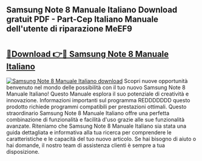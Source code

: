## Samsung Note 8 Manuale Italiano Download gratuit PDF - Part-Cep Italiano Manuale dell'utente di riparazione MeEF9

# <h2><a href="http://dfa9tk.blite.top/?on=Samsung+Note+8+Manuale+Italiano">🔗Download 👉🔴 Samsung Note 8 Manuale Italiano</a></h2>

[![Samsung Note 8 Manuale Italiano download](https://i.imgur.com/lujVjoI.png)](http://dfa9tk.blite.top/?on=Samsung+Note+8+Manuale+Italiano)
Scopri nuove opportunità benvenuto nel mondo delle possibilità con il tuo nuovo Samsung Note 8 Manuale Italiano! Questo Manuale esplora il suo potenziale di creatività e innovazione. Informazioni importanti sul programma REDDDDDDD questo prodotto richiede programmi compatibili per prestazioni ottimali. Questo straordinario Samsung Note 8 Manuale Italiano offre una perfetta combinazione di funzionalità e facilità d'uso grazie alle sue funzionalità avanzate. Riteniamo che Samsung Note 8 Manuale Italiano sia stata una guida dettagliata e informativa alla tua ricerca per comprendere le caratteristiche e le capacità del tuo nuovo articolo. Se hai bisogno di aiuto o hai domande, il nostro team di assistenza clienti è sempre a tua disposizione.
